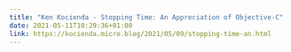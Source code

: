 ```yaml
---
title: "Ken Kocienda - Stopping Time: An Appreciation of Objective-C"
date: 2021-05-11T10:29:36+01:00
link: https://kocienda.micro.blog/2021/05/09/stopping-time-an.html
---
```

